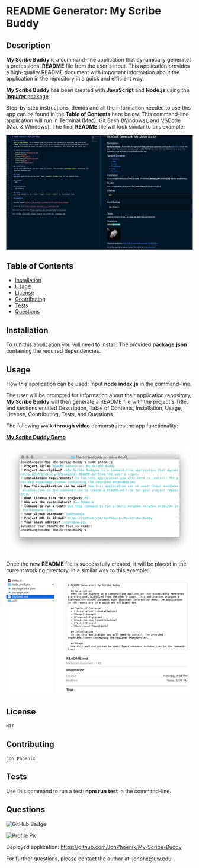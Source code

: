 # README Generator: My Scribe Buddy

  ## Description
  **My Scribe Buddy** is a command-line application that dynamically generates a professional **README** file from the user's input. This application provides a high-quality README document with important information about the application in the repository in a quick and efficient way.

  **My Scribe Buddy** has been created with **JavaScript** and **Node.js** using the [**Inquirer** package](https://www.npmjs.com/package/inquirer).

  Step-by-step instructions, demos and all the information needed to use this app can be found in the **Table of Contents** here below. This command-line application will run in Terminal (Mac), Git Bash (Windows), and VSCode (Mac & Windows). The final **README** file will look similar to this example:


  ![my-scribe-buddy-3](assets/my-scribe-buddy-3.png)
  

  ## Table of Contents
  - [Installation](#installation)
  - [Usage](#usage)
  - [License](#license)
  - [Contributing](#contributing)
  - [Tests](#tests)
  - [Questions](#questions)

  ## Installation
  To run this application you will need to install: The provided **package.json** containing the required dependencies.

  ## Usage
  How this application can be used: Input **node** **index.js** in the command-line.

  The user will be prompted for information about their application repository, **My Scribe Buddy** will then generate a README file with the project's Title, and sections entitled Description, Table of Contents, Installation, Usage, License, Contributing, Tests, and Questions.

  The following **walk-through video** demonstrates the app functionality:

  [**My Scribe Duddy Demo**](assets/my-scribe-buddy-demo.mp4)

  ![my-scribe-buddy-1](assets/my-scribe-buddy-1.png)

  Once the new **README** file is successfully created, it will be placed in the current working directory, in a similar way to this example:

  ![my-scribe-buddy-2](assets/my-scribe-buddy-2.png)

  ## License
    MIT

  ## Contributing
    Jon Phoenix

  ## Tests
  Use this command to run a test: **npm** **run** **test** in the command-line.

  ## Questions
  
 ![GitHub Badge](https://img.shields.io/badge/Github-JonPhoenix-4cbbb9)
  
 ![Profile Pic](https://github.com/JonPhoenix.png?size=120)
  
 Deployed application: https://github.com/JonPhoenix/My-Scribe-Buddy
  
 For further questions, please contact the author at: jonphx@uw.edu
